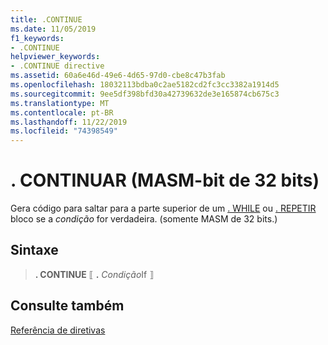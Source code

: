 ```yaml
---
title: .CONTINUE
ms.date: 11/05/2019
f1_keywords:
- .CONTINUE
helpviewer_keywords:
- .CONTINUE directive
ms.assetid: 60a6e46d-49e6-4d65-97d0-cbe8c47b3fab
ms.openlocfilehash: 18032113bdba0c2ae5182cd2fc3cc3382a1914d5
ms.sourcegitcommit: 9ee5df398bfd30a42739632de3e165874cb675c3
ms.translationtype: MT
ms.contentlocale: pt-BR
ms.lasthandoff: 11/22/2019
ms.locfileid: "74398549"
---
```

# <a name="continue-32-bit-masm"></a>. CONTINUAR (MASM-bit de 32 bits)

Gera código para saltar para a parte superior de um [. WHILE](../../assembler/masm/dot-while.md) ou [. REPETIR](../../assembler/masm/dot-repeat.md) bloco se a *condição* for verdadeira. (somente MASM de 32 bits.)

## <a name="syntax"></a>Sintaxe

> **. CONTINUE** ⟦ **.**  *Condição*If ⟧

## <a name="see-also"></a>Consulte também

[Referência de diretivas](../../assembler/masm/directives-reference.md)
